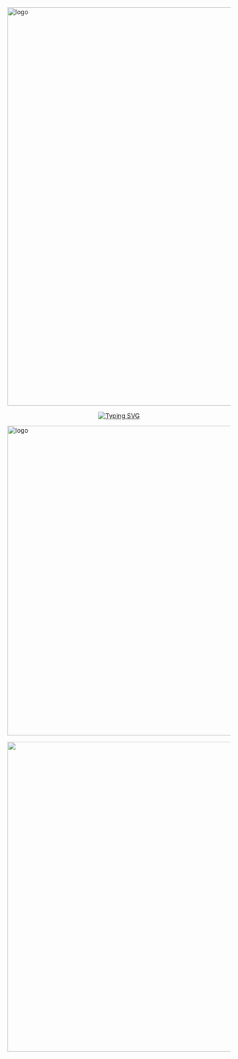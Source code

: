 <img src="https://cdn.discordapp.com/attachments/1169626689601540206/1392762174950084639/Untitled187_20250710145920.png?ex=6870b65a&is=686f64da&hm=3f72c37f0533cd7ac8a55ccce772712824cc2e59791653b3c8c3a6eff9896dac&" alt="logo"  width="900" height="auto" />

<p align="middle"><a href="https://git.io/typing-svg"><img src="https://readme-typing-svg.demolab.com?font=Fira+Code&size=18&pause=1000&color=F7F7F7&multiline=true&width=435&lines=Has+been+the+treasure+of+my+life." alt="Typing SVG" /></a></p>
<p align="left"> <img src="https://cdn.discordapp.com/attachments/1169626689601540206/1392867561959592036/Untitled189_20250710215753.png?ex=68711880&is=686fc700&hm=c6edda6bd15c5c3f0302b314b818c2bb47d86908536b94573df62b94b6424f22&" alt="logo"  width="700" height="auto" /></p></p> <p align="right"><img src="https://cdn.discordapp.com/attachments/1169626689601540206/1392877845793083392/Untitled189_20250710222447.png?ex=68712214&is=686fd094&hm=1267722b5378cca9054ee4172f2acd3c66817b24dd40de76d1d23b5aad1c53d7&" alt="logo"  width="700" height="auto" /></p>
